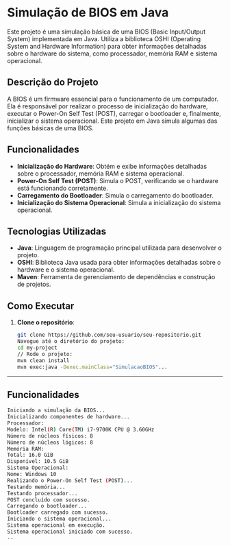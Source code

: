 # Simulação de BIOS em Java

Este projeto é uma simulação básica de uma BIOS (Basic Input/Output System) implementada em Java. Utiliza a biblioteca OSHI (Operating System and Hardware Information) para obter informações detalhadas sobre o hardware do sistema, como processador, memória RAM e sistema operacional.

## Descrição do Projeto

A BIOS é um firmware essencial para o funcionamento de um computador. Ela é responsável por realizar o processo de inicialização do hardware, executar o Power-On Self Test (POST), carregar o bootloader e, finalmente, inicializar o sistema operacional. Este projeto em Java simula algumas das funções básicas de uma BIOS.

## Funcionalidades

- **Inicialização do Hardware**: Obtém e exibe informações detalhadas sobre o processador, memória RAM e sistema operacional.
- **Power-On Self Test (POST)**: Simula o POST, verificando se o hardware está funcionando corretamente.
- **Carregamento do Bootloader**: Simula o carregamento do bootloader.
- **Inicialização do Sistema Operacional**: Simula a inicialização do sistema operacional.

## Tecnologias Utilizadas

- **Java**: Linguagem de programação principal utilizada para desenvolver o projeto.
- **OSHI**: Biblioteca Java usada para obter informações detalhadas sobre o hardware e o sistema operacional.
- **Maven**: Ferramenta de gerenciamento de dependências e construção de projetos.


## Como Executar

1. **Clone o repositório**:

   ```sh
   git clone https://github.com/seu-usuario/seu-repositorio.git
   Navegue até o diretório do projeto:
   cd my-project
   // Rode o projeto:
   mvn clean install 
   mvn exec:java -Dexec.mainClass="SimulacaoBIOS"...
  ---

## Funcionalidades
```sh
Iniciando a simulação da BIOS...
Inicializando componentes de hardware...
Processador:
Modelo: Intel(R) Core(TM) i7-9700K CPU @ 3.60GHz
Número de núcleos físicos: 8
Número de núcleos lógicos: 8
Memória RAM:
Total: 16.0 GiB
Disponível: 10.5 GiB
Sistema Operacional:
Nome: Windows 10
Realizando o Power-On Self Test (POST)...
Testando memória...
Testando processador...
POST concluído com sucesso.
Carregando o bootloader...
Bootloader carregado com sucesso.
Iniciando o sistema operacional...
Sistema operacional em execução.
Sistema operacional iniciado com sucesso.
--


   
   
   

   


